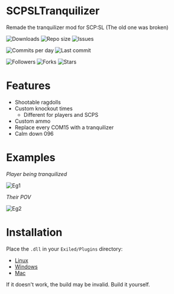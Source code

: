 # SCPSLTranquilizer
Remade the tranquilizer mod for SCP:SL (The old one was broken)

![Downloads](https://img.shields.io/github/downloads/Exilon24/SCPSLTranquilizer/total) 
![Repo size](https://img.shields.io/github/languages/code-size/Exilon24/SCPSLTranquilizer) 
![Issues](https://img.shields.io/github/issues/Exilon24/SCPSLTranquilizer)

![Commits per day](https://img.shields.io/github/commit-activity/w/Exilon24/SCPSLTranquilizer)
![Last commit](https://img.shields.io/github/last-commit/Exilon24/SCPSLTranquilizer)

![Followers](https://img.shields.io/github/followers/Exilon24?style=social)
![Forks](https://img.shields.io/github/forks/Exilon24/SCPSLTranquilizer?style=social)
![Stars](https://img.shields.io/github/stars/Exilon24/SCPSLTranquilizer?style=social)

# Features
* Shootable ragdolls
* Custom knockout times
  - Different for players and SCPS
* Custom ammo
* Replace every COM15 with a tranquilizer
* Calm down 096

# Examples

*Player being tranquilized*

![Eg1](https://user-images.githubusercontent.com/80382462/203331902-c259ee58-f25c-42ce-8b84-059f16b5deba.gif)

*Their POV*

![Eg2](https://user-images.githubusercontent.com/80382462/203333126-d82d2fc3-c514-4914-bc59-ad2641cb14cc.gif)

# Installation
Place the `.dll` in your `Exiled/Plugins` directory:
* [Linux](https://github.com/Exiled-Team/EXILED#installing-plugins-1)
* [Windows](https://github.com/Exiled-Team/EXILED#installing-plugins)
* [Mac](https://www.youtube.com/watch?v=dQw4w9WgXcQ)

If it doesn't work, the build may be invalid. Build it yourself.
